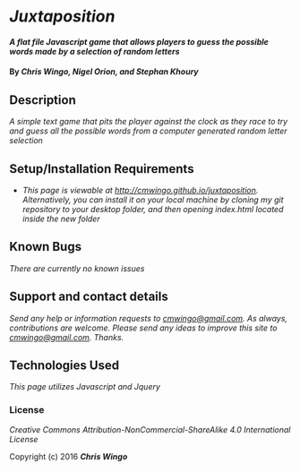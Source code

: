 # _Juxtaposition_

#### _A flat file Javascript game that allows players to guess the possible words made by a selection of random letters_

#### By _**Chris Wingo, Nigel Orion, and Stephan Khoury**_

## Description

_A simple text game that pits the player against the clock as they race to try and guess all the possible words from a computer generated random letter selection_

## Setup/Installation Requirements

* _This page is viewable at http://cmwingo.github.io/juxtaposition. Alternatively, you can install it on your local machine by cloning my git repository to your desktop folder, and then opening index.html located inside the new folder_

## Known Bugs

_There are currently no known issues_

## Support and contact details

_Send any help or information requests to cmwingo@gmail.com. As always, contributions are welcome. Please send any ideas to improve this site to cmwingo@gmail.com. Thanks._

## Technologies Used

_This page utilizes Javascript and Jquery_

### License

*Creative Commons Attribution-NonCommercial-ShareAlike 4.0 International License*

Copyright (c) 2016 **_Chris Wingo_**
